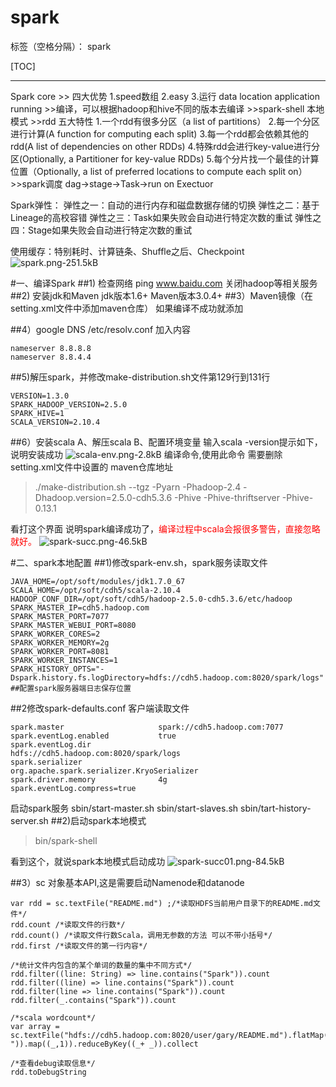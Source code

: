 # spark

标签（空格分隔）： spark

[TOC]

---
Spark core
    >> 四大优势
     1.speed数组
     2.easy
     3.运行
        data location
        application running
    >>编译，可以根据hadoop和hive不同的版本去编译
    >>spark-shell 本地模式
    >>rdd 五大特性
       1.一个rdd有很多分区（a list of partitions）
       2.每一个分区进行计算(A function for computing each split)
       3.每一个rdd都会依赖其他的rdd(A list of dependencies on other RDDs)
       4.特殊rdd会进行key-value进行分区(Optionally, a Partitioner for key-value RDDs)
       5.每个分片找一个最佳的计算位置（Optionally, a list of preferred locations to compute each split on）
     >>spark调度
     dag->stage->Task->run on Exectuor
       
        
Spark弹性：
弹性之一：自动的进行内存和磁盘数据存储的切换
弹性之二：基于Lineage的高校容错
弹性之三：Task如果失败会自动进行特定次数的重试
弹性之四：Stage如果失败会自动进行特定次数的重试

使用缓存：特别耗时、计算链条、Shuffle之后、Checkpoint
![spark.png-251.5kB][1]

#一、编译Spark
##1) 检查网络 ping www.baidu.com
    关闭hadoop等相关服务
##2) 安装jdk和Maven
 jdk版本1.6+
 Maven版本3.0.4+
##3）Maven镜像（在setting.xml文件中添加maven仓库）
 如果编译不成功就添加

 
##4）google DNS
 /etc/resolv.conf 
 加入内容
```
nameserver 8.8.8.8
nameserver 8.8.4.4
```
##5)解压spark，并修改make-distribution.sh文件第129行到131行
```
VERSION=1.3.0
SPARK_HADOOP_VERSION=2.5.0
SPARK_HIVE=1
SCALA_VERSION=2.10.4
```
##6）安装scala
A、解压scala
B、配置环境变量
输入scala -version提示如下，说明安装成功
![scala-env.png-2.8kB][2]
编译命令,使用此命令 需要删除setting.xml文件中设置的 maven仓库地址
> ./make-distribution.sh --tgz -Pyarn -Phadoop-2.4 -Dhadoop.version=2.5.0-cdh5.3.6 -Phive -Phive-thriftserver -Phive-0.13.1

看打这个界面 说明spark编译成功了，<span style="color:red">编译过程中scala会报很多警告，直接忽略就好。</span>
![spark-succ.png-46.5kB][3]    

#二、spark本地配置
##1)修改spark-env.sh，spark服务读取文件
```
JAVA_HOME=/opt/soft/modules/jdk1.7.0_67
SCALA_HOME=/opt/soft/cdh5/scala-2.10.4
HADOOP_CONF_DIR=/opt/soft/cdh5/hadoop-2.5.0-cdh5.3.6/etc/hadoop
SPARK_MASTER_IP=cdh5.hadoop.com
SPARK_MASTER_PORT=7077
SPARK_MASTER_WEBUI_PORT=8080
SPARK_WORKER_CORES=2
SPARK_WORKER_MEMORY=2g
SPARK_WORKER_PORT=8081
SPARK_WORKER_INSTANCES=1
SPARK_HISTORY_OPTS="-Dspark.history.fs.logDirectory=hdfs://cdh5.hadoop.com:8020/spark/logs"
##配置spark服务器端日志保存位置
```
##2修改spark-defaults.conf 客户端读取文件
```
spark.master					 spark://cdh5.hadoop.com:7077
spark.eventLog.enabled           true
spark.eventLog.dir               hdfs://cdh5.hadoop.com:8020/spark/logs
spark.serializer                 org.apache.spark.serializer.KryoSerializer
spark.driver.memory              4g
spark.eventLog.compress=true
```
启动spark服务
sbin/start-master.sh
sbin/start-slaves.sh
sbin/tart-history-server.sh
##2)启动spark本地模式
> bin/spark-shell

看到这个，就说spark本地模式启动成功
![spark-succ01.png-84.5kB][4]

##3）sc 对象基本API,这是需要启动Namenode和datanode
```
var rdd = sc.textFile("README.md") ;/*读取HDFS当前用户目录下的README.md文件*/
rdd.count /*读取文件的行数*/
rdd.count() /*读取文件行数Scala，调用无参数的方法 可以不带小括号*/
rdd.first /*读取文件的第一行内容*/

/*统计文件内包含的某个单词的数量的集中不同方式*/
rdd.filter((line: String) => line.contains("Spark")).count
rdd.filter((line) => line.contains("Spark")).count
rdd.filter(line => line.contains("Spark")).count
rdd.filter(_.contains("Spark")).count

/*scala wordcount*/
var array = sc.textFile("hdfs://cdh5.hadoop.com:8020/user/gary/README.md").flatMap(_.split(" ")).map((_,1)).reduceByKey((_+ _)).collect

/*查看debug读取信息*/
rdd.toDebugString
``` 


  [1]: http://static.zybuluo.com/Great-Chinese/t7bt9i1a92ybzfndguxz86xr/spark.png
  [2]: http://static.zybuluo.com/Great-Chinese/ehkjb2lwsaaonugrz7tzrsmd/scala-env.png
  [3]: http://static.zybuluo.com/Great-Chinese/gl4bfafbz2cybmqckxkter3o/spark-succ.png
  [4]: http://static.zybuluo.com/Great-Chinese/7k7p1b3wijvxj2lcydqe3fc0/spark-succ01.png